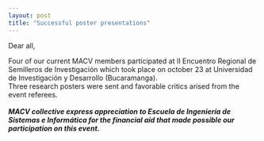```yaml
---
layout: post
title: "Successful poster presentations"
---
```

Dear all,  

Four of our current MACV members participated at II Encuentro Regional de Semilleros de Investigación which took place on october 23 at Universidad de Investigación y Desarrollo (Bucaramanga).<br>
Three research posters were sent and favorable critics arised from the event referees.<br><br>
<i><b>MACV collective express appreciation to Escuela de Ingeniería de Sistemas e Informática for the financial aid that made possible our participation on this event.</b></i>

<br><br><br><br>
